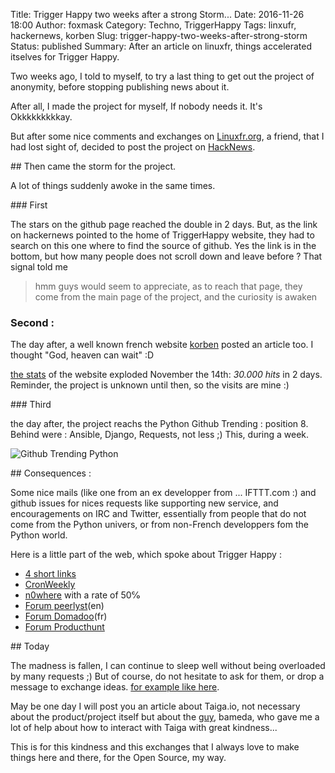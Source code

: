 Title: Trigger Happy two weeks after a strong Storm...
Date: 2016-11-26 18:00
Author: foxmask
Category: Techno, TriggerHappy
Tags: linxufr, hackernews, korben
Slug: trigger-happy-two-weeks-after-strong-storm
Status: published
Summary: After an article on linuxfr, things accelerated itselves for Trigger Happy.

Two weeks ago, I told to myself, to try a last thing to get out the project of anonymity, before stopping publishing news about it.

After all, I made the project for myself, If nobody needs it. It's Okkkkkkkkkay.

But after some nice comments and exchanges on [Linuxfr.org](http://linuxfr.org/news/trigger-happy-une-passerelle-entre-vos-services-internet), a friend, that I had lost sight of, decided to post the project on [HackNews](https://news.ycombinator.com/item?id=12945221).

## Then came the storm for the project.

A lot of things suddenly awoke in the same times.

### First 

The stars on the github page reached the double in 2 days. But, as the link on hackernews pointed to the home of TriggerHappy website, they had to search on this one where to find the source of github.
Yes the link is in the bottom, but how many people does not scroll down and leave before ? 
That signal told me 

> hmm guys would seem to appreciate, as to reach that page, they come from the main page of the project, and the curiosity is awaken

### Second : 

The day after, a well known french website [korben](http://korben.info/trigger-happy-clone-libre-difttt.html) posted an article too. I thought "God, heaven can wait" :D

[the stats](https://trigger-happy.eu/static/report.html) of the website exploded November the 14th: *30.000 hits* in 2 days. Reminder, the project is unknown until then, so the visits are mine :)

### Third

the day after, the project reachs the Python Github Trending : position 8. Behind were : Ansible, Django, Requests, not less ;) This, during a week. 

![Github Trending Python](https://foxmask.trigger-happy.eu/static/trigger_happy_trending_python.png)

## Consequences : 

Some nice mails (like one from an ex developper from ... IFTTT.com :) and github issues for nices requests like supporting new service, and encouragements on IRC and Twitter, essentially from people that do not come from the Python univers, or from non-French developpers fom the Python world.

Here is a little part of the web, which spoke about Trigger Happy :

* [4 short links](https://www.oreilly.com/ideas/four-short-links-17-november-2016)
* [CronWeekly](https://www.cronweekly.com/issue-55/)
* [n0where](https://n0where.net/open-source-ifttt-clone-trigger-happy/) with a rate of 50℅
* [Forum peerlyst](https://www.peerlyst.com/posts/open-source-ifttt-clone-trigger-happy-cyberpunk?trk=post_page_more_posts_by_author)(en)
* [Forum Domadoo](https://community.domadoo.com/t/heberger-son-propre-ifttt-open-source/817)(fr)
* [Forum Producthunt](https://www.producthunt.com/posts/triggerhappy)

## Today

The madness is fallen, I can continue to sleep well without being overloaded by many requests ;)
But of course, do not hesitate to ask for them, or drop a message to exchange ideas.
[for example like here](https://github.com/foxmask/django-th/issues/155).

May be one day I will post you an article about Taiga.io, not necessary about the product/project itself but about the [guy](https://github.com/bameda), bameda, who gave me a lot of help about how to interact with Taiga with great kindness...

This is for this kindness and this exchanges that I always love to make things here and there, for the Open Source, my way.

